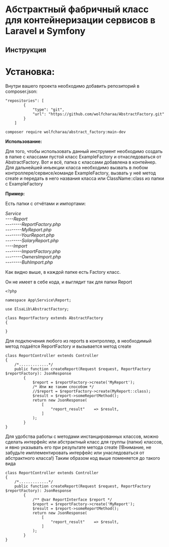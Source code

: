 # Абстрактный фабричный класс для контейнеризации сервисов в Laravel и Symfony

## Инструкция

# Установка:

Внутри вашего проекта необходимо добавить репозиторий в composer.json:

```
"repositories": [
        {
            "type": "git",
            "url": "https://github.com/wolfcharaa/AbstractFactory.git"
        }
    ]
```

`composer require wolfcharaa/abstract_factory:main-dev`

**Использование:**

Для того, чтобы использовать данный инструмент необходимо создать в папке с классами пустой класс ExampleFactory и отнаследоваться от AbstractFactory. Вот и всё, папка с классами добавлена в контейнер. Для дальнейшей инъекции класса необходимо вызвать в любом контроллере/сервисе/команде ExampleFactory, вызвать у неё метод create и передать в него названия класса или ClassName::class из папки с ExampleFactory

**Пример:**

Есть папки с отчётами и импортами:

_Service \
----Report \
--------ReportFactory.php \
--------MyReport.php \
--------YourReport.php \
--------SolaryReport.php \
----Import \
--------ImportFactory.php \
--------OwnersImport.php \
--------BuhImport.php_

Как видно выше, в каждой папке есть Factory класс.

Он не имеет в себе кода, и выглядит так для папки Report

```
<?php

namespace App\Service\Report;

use ElsaLib\AbstractFactory;

class ReportFactory extends AbstractFactory
{

}
```

Для подключения любого из reports в контроллер, в необходимый метод подаётся ReportFactory и вызывается метод create

```
class ReportController extends Controller
{
    /*.............*/
    public function createReport(Request $request, ReportFactory $reportFactory): JsonResponse
        {            
            $report = $reportFactory->create('MyReport');
            /* Или же таким способом */
            //$report = $reportFactory->create(MyReport::class);           
            $result = $report->someReportMethod();            
            return new JsonResponse(
                [                    
                    "report_result"    => $result,
                ]
            );
        }
}
```

Для удобства работы с методами инстанцированных классов, можно сделать интерфейс или абстрактный класс для группы (папки) классов, и явно указывать его при результате метода create (!Внимание, не забудьте имплементировать интерфейс или унаследоваться от абстрактного класса!)
Таким образом код выше поменяется до такого вида

```
class ReportController extends Controller
{
    /*.............*/
    public function createReport(Request $request, ReportFactory $reportFactory): JsonResponse
        {                        
            /** @var ReportInterface $report */
            $report = $reportFactory->create('MyReport');        
            $result = $report->someReportMethod();            
            return new JsonResponse(
                [                    
                    "report_result"    => $result,
                ]
            );
        }
}
```